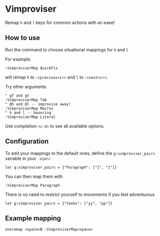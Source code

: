 # Vimproviser

Remap `h` and `l` keys for common actions with an ease!

## How to use

Run the command to choose situational mappings for `h` and `l`

For example:

``` vim
:VimproviserMap QuickFix
```

will remap `h` to `:cprevious<cr>` and `l` to `:cnext<cr>`.

Try other arguments
``` vim
" gT and gt
:VimproviserMap Tab
" @h and @l -- improvise away!
:VimproviserMap Macros
" h and l -- boooring
:VimproviserMap Literal
```

Use completion `<c-d>` to see all available options.

## Configuration

To add your mappings to the default ones,
define the `g:vimproviser_pairs` variable in your `.vimrc`

``` vim
let g:vimproviser_pairs = {"Paragraph": ["{", "}"]}
```

You can then map them with

``` vim
:VimproviserMap Paragraph
```

There is no need to restrict yourself to movements if you feel adventurous

``` vim
let g:vimproviser_pairs = {"Yanks": ["yy", "pp"]}
```

## Example mapping

``` vim
nnoremap <space>B :VimproviserMap<space>
```
